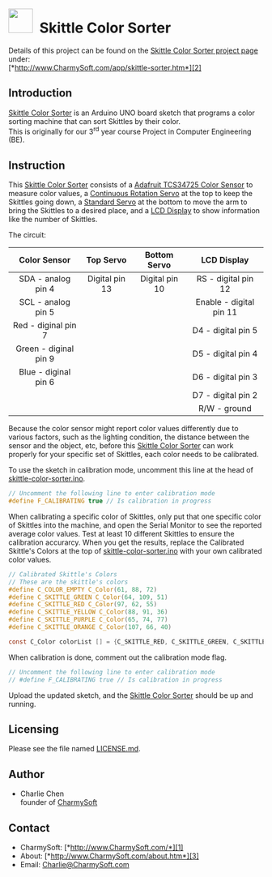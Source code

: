 <img src="http://raw.github.com/CharmySoft/skittle-color-sorter/master/images/icon.png" width="48"/>&nbsp;&nbsp;**Skittle Color Sorter**
========================
Details of this project can be found on the [Skittle Color Sorter project page][2] under:  
[*http://www.CharmySoft.com/app/skittle-sorter.htm*][2]

Introduction
------------------------
[Skittle Color Sorter][2] is an Arduino UNO board sketch that programs a color sorting machine that can sort Skittles by their color.  
This is originally for our 3<sup>rd</sup> year course Project in Computer Engineering (BE). 


Instruction
------------------------
This [Skittle Color Sorter][2] consists of a [Adafruit TCS34725 Color Sensor](http://learn.adafruit.com/adafruit-color-sensors) to measure color values, a [Continuous Rotation Servo](http://learn.adafruit.com/adafruit-motor-selection-guide/continuous-rotation-servos) at the top to keep the Skittles going down, a [Standard Servo](http://learn.adafruit.com/adafruit-arduino-lesson-14-servo-motors) at the bottom to move the arm to bring the Skittles to a desired place, and a [LCD Display](http://learn.adafruit.com/adafruit-arduino-lesson-11-lcd-displays-1/) to show information like the number of Skittles.  

The circuit:  

| Color Sensor          | Top Servo      | Bottom Servo   | LCD Display             |
|:---------------------:|:--------------:|:--------------:|:-----------------------:|
| SDA - analog pin 4    | Digital pin 13 | Digital pin 10 | RS - digital pin 12     |
| SCL - analog pin 5    |                |                | Enable - digital pin 11 |
| Red - diginal pin 7   |                |                | D4 - digital pin 5      |
| Green - diginal pin 9 |                |                | D5 - digital pin 4      |
| Blue - diginal pin 6  |                |                | D6 - digital pin 3      |
|                       |                |                | D7 - digital pin 2      |
|                       |                |                | R/W - ground            |  

Because the color sensor might report color values differently due to various factors, such as the lighting condition, the distance between the sensor and the object, etc, before this [Skittle Color Sorter][2] can work properly for your specific set of Skittles, each color needs to be calibrated.  

To use the sketch in calibration mode, uncomment this line at the head of [skittle-color-sorter.ino](skittle-color-sorter.ino).
```c
// Uncomment the following line to enter calibration mode
#define F_CALIBRATING true // Is calibration in progress
```

When calibrating a specific color of Skittles, only put that one specific color of Skittles into the machine, and open the Serial Monitor to see the reported average color values. Test at least 10 different Skittles to ensure the calibration accurarcy. When you get the results, replace the Calibrated Skittle's Colors at the top of [skittle-color-sorter.ino](skittle-color-sorter.ino) with your own calibrated color values.
```c
// Calibrated Skittle's Colors
// These are the skittle's colors
#define C_COLOR_EMPTY C_Color(61, 88, 72)
#define C_SKITTLE_GREEN C_Color(64, 109, 51)
#define C_SKITTLE_RED C_Color(97, 62, 55)
#define C_SKITTLE_YELLOW C_Color(88, 91, 36)
#define C_SKITTLE_PURPLE C_Color(65, 74, 77)
#define C_SKITTLE_ORANGE C_Color(107, 66, 40)

const C_Color colorList [] = {C_SKITTLE_RED, C_SKITTLE_GREEN, C_SKITTLE_YELLOW, C_SKITTLE_PURPLE, C_SKITTLE_ORANGE};
```

When calibration is done, comment out the calibration mode flag.
```c
// Uncomment the following line to enter calibration mode
// #define F_CALIBRATING true // Is calibration in progress
```

Upload the updated sketch, and the [Skittle Color Sorter][2] should be up and running.


Licensing
------------------------
Please see the file named [LICENSE.md](LICENSE.md).


Author
------------------------
* Charlie Chen  
	founder of [CharmySoft][1]


Contact
------------------------
* CharmySoft: [*http://www.CharmySoft.com/*][1]  
* About: [*http://www.CharmySoft.com/about.htm*][3]  
* Email: [Charlie@CharmySoft.com](mailto:Charlie@CharmySoft.com)  

[1]: http://www.CharmySoft.com/ "CharmySoft"
[2]: http://www.CharmySoft.com/app/skittle-sorter.htm "Skittle Color Sorter"
[3]: http://www.CharmySoft.com/about.htm "About CharmySoft"